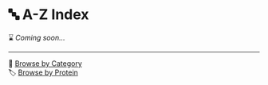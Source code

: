 # 🔤 A-Z Index

⌛ *Coming soon...*

---

📁 [Browse by Category](../indexes/categories.md)  
🏷️ [Browse by Protein](../indexes/proteins.md)  